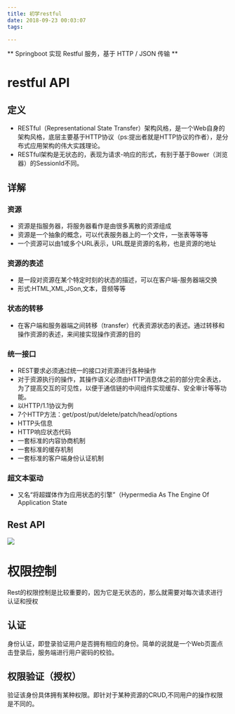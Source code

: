 ```yaml
---
title: 初学restful
date: 2018-09-23 00:03:07
tags:

---
```


** Springboot 实现 Restful 服务，基于 HTTP / JSON 传输 ** 

# restful API

## 定义

- RESTful（Representational State Transfer）架构风格，是一个Web自身的架构风格，底层主要基于HTTP协议（ps:提出者就是HTTP协议的作者），是分布式应用架构的伟大实践理论。
- RESTful架构是无状态的，表现为请求-响应的形式，有别于基于Bower（浏览器）的SessionId不同。

## 详解

### 资源

- 资源是指服务器，将服务器看作是由很多离散的资源组成
- 资源是一个抽象的概念，可以代表服务器上的一个文件，一张表等等等
- 一个资源可以由1或多个URL表示，URL既是资源的名称，也是资源的地址

### 资源的表述

- 是一段对资源在某个特定时刻的状态的描述，可以在客户端-服务器端交换
- 形式:HTML,XML,JSon,文本，音频等等

### 状态的转移

- 在客户端和服务器端之间转移（transfer）代表资源状态的表述。通过转移和操作资源的表述，来间接实现操作资源的目的

### 统一接口

- REST要求必须通过统一的接口对资源进行各种操作
- 对于资源执行的操作，其操作语义必须由HTTP消息体之前的部分完全表达，为了提高交互的可见性，以便于通信链的中间组件实现缓存、安全审计等等功能。
- 以HTTP/1.1协议为例
- 7个HTTP方法：get/post/put/delete/patch/head/options
- HTTP头信息
- HTTP响应状态代码
- 一套标准的内容协商机制
- 一套标准的缓存机制
- 一套标准的客户端身份认证机制

### 超文本驱动

- 又名“将超媒体作为应用状态的引擎”（Hypermedia As The Engine Of Application State

## Rest API

![](https://i.imgur.com/zVKimOH.png)

# 权限控制

Rest的权限控制是比较重要的，因为它是无状态的，那么就需要对每次请求进行认证和授权

## 认证

身份认证，即登录验证用户是否拥有相应的身份。简单的说就是一个Web页面点击登录后，服务端进行用户密码的校验。

## 权限验证（授权）

验证该身份具体拥有某种权限。即针对于某种资源的CRUD,不同用户的操作权限是不同的。

